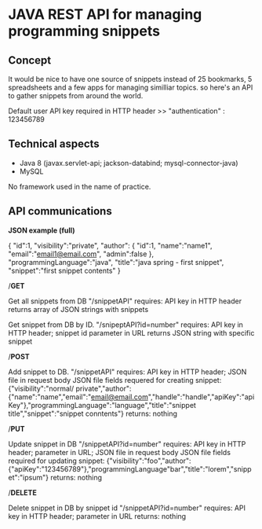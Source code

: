 # JAVA REST API for managing programming snippets

## Concept 

It would be nice to have one source of snippets instead of 25 bookmarks, 5 spreadsheets and a few apps for managing similliar topics. so here's an API to gather snippets from around the world.

Default user API key required in HTTP header >> "authentication" : 123456789

## Technical aspects

- Java 8 (javax.servlet-api; jackson-databind; mysql-connector-java)
- MySQL

No framework used in the name of practice.


## API communications

**JSON example (full)**

{
"id":1,
"visibility":"private",
"author": {
    "id":1,
    "name":"name1",
    "email":"email1@email.com",
    "admin":false
    },
"programmingLanguage":"java",
"title":"java spring - first snippet",
"snippet":"first snippet contents"
}


/**GET**

Get all snippets from DB
"/snippetAPI"
requires: API key in HTTP header
returns array of JSON strings with snippets

Get snippet from DB by ID.
"/snipeptAPI?id=number"
requires: API key in HTTP header; snippet id parameter in URL
returns JSON string with specific snippet


/**POST**

Add snippet to DB.
"/snippetAPI"
requires: API key in HTTP header; JSON file in request body
JSON file fields requered for creating snippet: {"visibility":"normal/ private","author":{"name":"name","email":"email@email.com","handle":"handle","apiKey":"apiKey"},"programmingLanguage":"language","title":"snippet title","snippet":"snippet conntents"}
returns: nothing


/**PUT**

Update snippet in DB
"/snippetAPI?id=number"
requires: API key in HTTP header; parameter in URL; JSON file in request body
JSON file fields required for updating snippet: {"visibility":"foo","author":{"apiKey":"123456789"},"programmingLanguage"bar","title":"lorem","snippet":"ipsum"}
returns: nothing


/**DELETE**

Delete snippet in DB by snippet id
"/snippetAPI?id=number"
requires: API key in HTTP header; parameter in URL
returns: nothing

